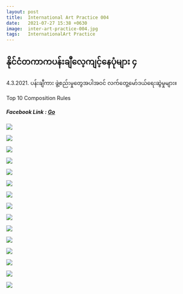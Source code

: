 ```yaml
---
layout: post
title:  International Art Practice 004
date:   2021-07-27 15:38 +0630
image:  inter-art-practice-004.jpg
tags:   InternationalArt Practice
---
```

## နိုင်ငံတကာကပန်းချီလေ့ကျင့်နေပုံများ ၄
4.3.2021. ပန်းချီကား ဖွဲ့စည်းမှုတွေအပါအဝင် လက်တွေ့မော်ဒယ်ရေးဆွဲမှုများ။

Top 10 Composition Rules
##### Facebook Link : [Go](https://www.facebook.com/groups/243207936740930/posts/358500161878373/)

![]({{site.baseurl}}/img/inter-art-practice-004/01.jpg)

![]({{site.baseurl}}/img/inter-art-practice-004/15.jpg)

![]({{site.baseurl}}/img/inter-art-practice-004/02.jpg)

![]({{site.baseurl}}/img/inter-art-practice-004/03.jpg)

![]({{site.baseurl}}/img/inter-art-practice-004/04.jpg)

![]({{site.baseurl}}/img/inter-art-practice-004/05.jpg)

![]({{site.baseurl}}/img/inter-art-practice-004/06.jpg)

![]({{site.baseurl}}/img/inter-art-practice-004/07.jpg)

![]({{site.baseurl}}/img/inter-art-practice-004/08.jpg)

![]({{site.baseurl}}/img/inter-art-practice-004/09.jpg)

![]({{site.baseurl}}/img/inter-art-practice-004/10.jpg)

![]({{site.baseurl}}/img/inter-art-practice-004/11.jpg)

![]({{site.baseurl}}/img/inter-art-practice-004/12.jpg)

![]({{site.baseurl}}/img/inter-art-practice-004/13.jpg)

![]({{site.baseurl}}/img/inter-art-practice-004/14.jpg)
